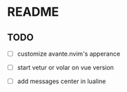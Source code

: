 # README

## TODO

- [ ] customize avante.nvim's apperance 
- [ ] start vetur or volar on vue version
- [ ] add messages center in lualine

